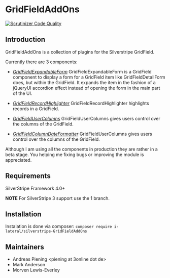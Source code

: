 # GridFieldAddOns

[![Scrutinizer Code Quality](https://scrutinizer-ci.com/g/i-lateral/silverstripe-GridFieldAddOns/badges/quality-score.png?b=2)](https://scrutinizer-ci.com/g/i-lateral/silverstripe-GridFieldAddOns/?branch=2)

## Introduction

GridFieldAddOns is a collection of plugins for the Silverstripe GridField.

Currently there are 3 components:

- *[GridFieldExpandableForm](docs/en/GridFieldExpandableForm.md)*
	GridFieldExpandableForm is a GridField component to display a form for a GridField item like GridFieldDetailForm does, but within the GridField. It expands the item in the fashion of a jQueryUI accordion effect instead of opening the form in the main part of the UI.
- *[GridFieldRecordHighlighter](docs/en/GridFieldRecordHighlighter.md)*
	GridFieldRecordHighlighter highlights records in a GridField.
- *[GridFieldUserColumns](docs/en/GridFieldUserColumns.md)*
	GridFieldUserColumns gives users control over the columns of the GridField.

- *[GridFieldColumnDateFormatter](docs/en/GridFieldColumnDateFormatter.md)*
	GridFieldUserColumns gives users control over the columns of the GridField.

Although I am using all the components in production they are rather in a beta stage. You helping me fixing bugs or improving the module is appreciated.

## Requirements

SilverStripe Framework 4.0+

**NOTE** For SilverStripe 3 support use the 1 branch.

## Installation

Instalation is done via composer: `composer require i-lateral/silverstripe-GridFieldAddOns`

## Maintainers

* Andreas Piening <piening at 3online dot de>
* Mark Anderson <mark at ilateral dot co dot uk>
* Morven Lewis-Everley <morven at ilateral dot co dot uk>